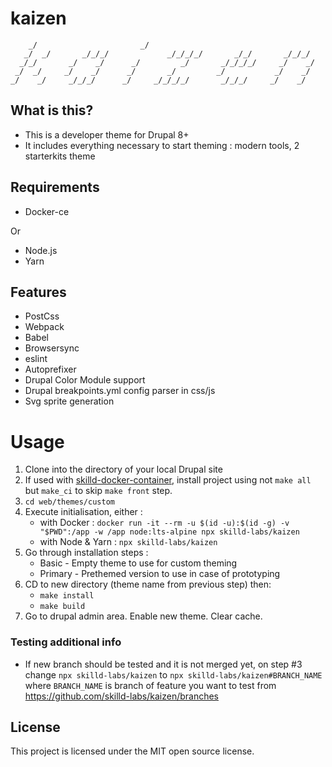 # kaizen

        _/                       _/
       _/  _/       _/_/_/             _/_/_/_/       _/_/       _/_/_/
      _/_/       _/    _/      _/         _/       _/_/_/_/     _/    _/
     _/  _/     _/    _/      _/       _/         _/           _/    _/
    _/    _/     _/_/_/      _/     _/_/_/_/       _/_/_/     _/    _/


## What is this?

- This is a developer theme for Drupal 8+
- It includes everything necessary to start theming : modern tools, 2 starterkits theme


## Requirements

- Docker-ce

Or

- Node.js
- Yarn


## Features

- PostCss
- Webpack
- Babel
- Browsersync
- eslint
- Autoprefixer
- Drupal Color Module support
- Drupal breakpoints.yml config parser in css/js
- Svg sprite generation


# Usage

1. Clone into the directory of your local Drupal site
1. If used with [skilld-docker-container](https://github.com/skilld-labs/skilld-docker-container), install project using not `make all` but `make_ci` to skip `make front` step.
1. `cd web/themes/custom`
1. Execute initialisation, either :
    - with Docker : `docker run -it --rm -u $(id -u):$(id -g) -v "$PWD":/app -w /app node:lts-alpine npx skilld-labs/kaizen`
    - with Node & Yarn : `npx skilld-labs/kaizen`
1. Go through installation steps :
    - Basic - Empty theme to use for custom theming
    - Primary - Prethemed version to use in case of prototyping
1. CD to new directory (theme name from previous step) then:
    - `make install`
    - `make build`
1. Go to drupal admin area. Enable new theme. Clear cache.


### Testing additional info

- If new branch should be tested and it is not merged yet, on step #3 change `npx skilld-labs/kaizen` to `npx skilld-labs/kaizen#BRANCH_NAME` where `BRANCH_NAME` is branch of feature you want to test from https://github.com/skilld-labs/kaizen/branches


## License

This project is licensed under the MIT open source license.

